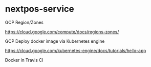 # nextpos-service



GCP Region/Zones

https://cloud.google.com/compute/docs/regions-zones/

GCP Deploy docker image via Kubernetes engine

https://cloud.google.com/kubernetes-engine/docs/tutorials/hello-app

Docker in Travis CI

